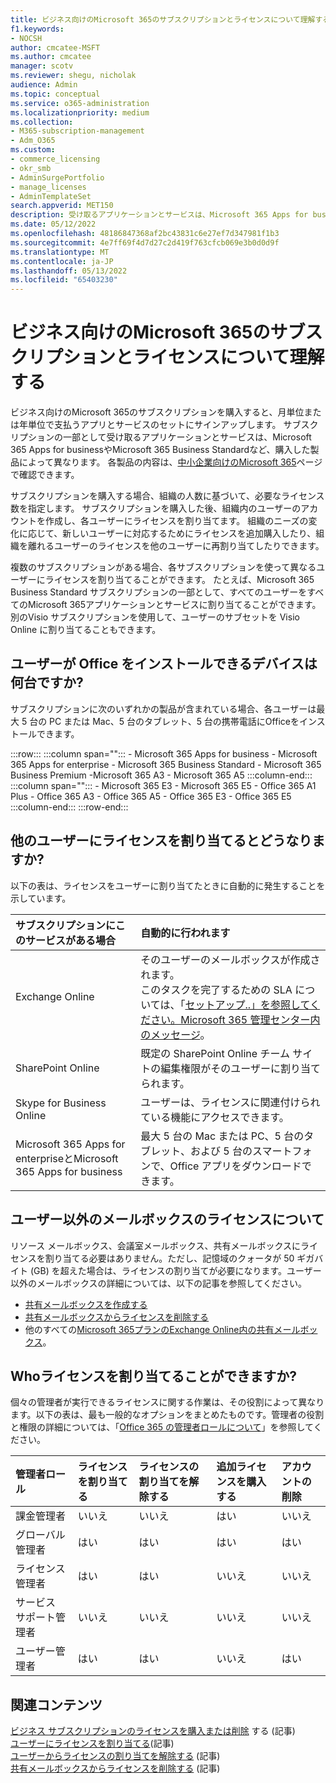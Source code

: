 ```yaml
---
title: ビジネス向けのMicrosoft 365のサブスクリプションとライセンスについて理解する
f1.keywords:
- NOCSH
author: cmcatee-MSFT
ms.author: cmcatee
manager: scotv
ms.reviewer: shegu, nicholak
audience: Admin
ms.topic: conceptual
ms.service: o365-administration
ms.localizationpriority: medium
ms.collection:
- M365-subscription-management
- Adm_O365
ms.custom:
- commerce_licensing
- okr_smb
- AdminSurgePortfolio
- manage_licenses
- AdminTemplateSet
search.appverid: MET150
description: 受け取るアプリケーションとサービスは、Microsoft 365 Apps for businessなど、購入した製品Microsoft 365によって異なります。
ms.date: 05/12/2022
ms.openlocfilehash: 48186847368af2bc43831c6e27ef7d347981f1b3
ms.sourcegitcommit: 4e7ff69f4d7d27c2d419f763cfcb069e3b0d0d9f
ms.translationtype: MT
ms.contentlocale: ja-JP
ms.lasthandoff: 05/13/2022
ms.locfileid: "65403230"
---
```

# <a name="understand-subscriptions-and-licenses-in-microsoft-365-for-business"></a>ビジネス向けのMicrosoft 365のサブスクリプションとライセンスについて理解する

ビジネス向けのMicrosoft 365のサブスクリプションを購入すると、月単位または年単位で支払うアプリとサービスのセットにサインアップします。 サブスクリプションの一部として受け取るアプリケーションとサービスは、Microsoft 365 Apps for businessやMicrosoft 365 Business Standardなど、購入した製品によって異なります。 各製品の内容は、[中小企業向けのMicrosoft 365](https://products.office.com/compare-all-microsoft-office-products?&activetab=tab:primaryr1)ページで確認できます。

サブスクリプションを購入する場合、組織の人数に基づいて、必要なライセンス数を指定します。 サブスクリプションを購入した後、組織内のユーザーのアカウントを作成し、各ユーザーにライセンスを割り当てます。 組織のニーズの変化に応じて、新しいユーザーに対応するためにライセンスを追加購入したり、組織を離れるユーザーのライセンスを他のユーザーに再割り当てしたりできます。

複数のサブスクリプションがある場合、各サブスクリプションを使って異なるユーザーにライセンスを割り当てることができます。 たとえば、Microsoft 365 Business Standard サブスクリプションの一部として、すべてのユーザーをすべてのMicrosoft 365アプリケーションとサービスに割り当てることができます。 別のVisio サブスクリプションを使用して、ユーザーのサブセットを Visio Online に割り当てることもできます。

## <a name="how-many-devices-can-people-install-office-on"></a>ユーザーが Office をインストールできるデバイスは何台ですか?

サブスクリプションに次のいずれかの製品が含まれている場合、各ユーザーは最大 5 台の PC または Mac、5 台のタブレット、5 台の携帯電話にOfficeをインストールできます。

:::row:::
   :::column span="":::
        - Microsoft 365 Apps for business - Microsoft 365 Apps for enterprise - Microsoft 365 Business Standard - Microsoft 365 Business Premium -Microsoft 365 A3 - Microsoft 365 A5
   :::column-end:::
   :::column span="":::
        - Microsoft 365 E3 - Microsoft 365 E5 - Office 365 A1 Plus - Office 365 A3 - Office 365 A5 - Office 365 E3 - Office 365 E5
   :::column-end:::
:::row-end:::

## <a name="what-happens-when-you-assign-a-license-to-someone"></a>他のユーザーにライセンスを割り当てるとどうなりますか?

以下の表は、ライセンスをユーザーに割り当てたときに自動的に発生することを示しています。
  
|サブスクリプションにこのサービスがある場合|自動的に行われます|
|:-----|:-----|
|Exchange Online|そのユーザーのメールボックスが作成されます。 <br/> このタスクを完了するための SLA については、「[セットアップ..」を参照してください。Microsoft 365 管理センター内のメッセージ](https://support.microsoft.com/help/2635238/setting-up-messages-in-the-office-365-admin-center)。 |
|SharePoint Online|既定の SharePoint Online チーム サイトの編集権限がそのユーザーに割り当てられます。|
|Skype for Business Online|ユーザーは、ライセンスに関連付けられている機能にアクセスできます。|
|Microsoft 365 Apps for enterpriseとMicrosoft 365 Apps for business|最大 5 台の Mac または PC、5 台のタブレット、および 5 台のスマートフォンで、Office アプリをダウンロードできます。|

## <a name="understand-licenses-for-non-user-mailboxes"></a>ユーザー以外のメールボックスのライセンスについて

リソース メールボックス、会議室メールボックス、共有メールボックスにライセンスを割り当てる必要はありません。ただし、記憶域のクォータが 50 ギガバイト (GB) を超えた場合は、ライセンスの割り当てが必要になります。ユーザー以外のメールボックスの詳細については、以下の記事を参照してください。
  
- [共有メールボックスを作成する](../../admin/email/create-a-shared-mailbox.md)
- [共有メールボックスからライセンスを削除する](../../admin/email/remove-license-from-shared-mailbox.md)
- 他のすべての[Microsoft 365プランのExchange Online内の共有メールボックス](/exchange/collaboration-exo/shared-mailboxes)。

## <a name="who-can-assign-licenses"></a>Whoライセンスを割り当てることができますか?

個々の管理者が実行できるライセンスに関する作業は、その役割によって異なります。以下の表は、最も一般的なオプションをまとめたものです。管理者の役割と権限の詳細については、「[Office 365 の管理者ロールについて](../../admin/add-users/about-admin-roles.md)」を参照してください。
  
|管理者ロール|ライセンスを割り当てる|ライセンスの割り当てを解除する|追加ライセンスを購入する|アカウントの削除|
|:-----|:-----|:-----|:-----|:-----|
|課金管理者|いいえ|いいえ|はい|いいえ|
|グローバル管理者|はい|はい|はい|はい|
|ライセンス管理者|はい|はい|いいえ|いいえ|
|サービス サポート管理者|いいえ|いいえ|いいえ|いいえ|
|ユーザー管理者|はい|はい|いいえ|はい|

## <a name="related-content"></a>関連コンテンツ

[ビジネス サブスクリプションのライセンスを購入または削除](buy-licenses.md) する (記事)\
[ユーザーにライセンスを割り当てる](../../admin/manage/assign-licenses-to-users.md)(記事)\
[ユーザーからライセンスの割り当てを解除する](../../admin/manage/remove-licenses-from-users.md) (記事)\
[共有メールボックスからライセンスを削除する](../../admin/email/remove-license-from-shared-mailbox.md) (記事)
